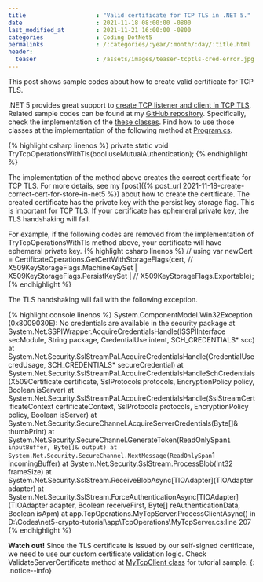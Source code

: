 ```yaml
---
title                    : "Valid certificate for TCP TLS in .NET 5."
date                     : 2021-11-18 08:00:00 -0800
last_modified_at         : 2021-11-21 16:00:00 -0800
categories               : Coding DotNet5
permalinks               : /:categories/:year/:month/:day/:title.html
header:
  teaser                 : /assets/images/teaser-tcptls-cred-error.jpg
---
```


This post shows sample codes about how to create valid certificate for TCP TLS.

.NET 5 provides great support to [create TCP listener and client in TCP TLS](https://docs.microsoft.com/en-us/dotnet/api/system.net.security.sslstream?view=net-6.0). Related sample codes can be found at my [GitHub repository](https://github.com/charlehsin/net5-crypto-tutorial). Specifically, check the implementation of the [these classes](https://github.com/charlehsin/net5-crypto-tutorial/tree/main/app/TcpOperations). Find how to use those classes at the implementation of the following method at [Program.cs](https://github.com/charlehsin/net5-crypto-tutorial/blob/main/app/Program.cs).

{% highlight csharp linenos %}
private static void TryTcpOperationsWithTls(bool useMutualAuthentication);
{% endhighlight %}

The implementation of the method above creates the correct certificate for TCP TLS. For more details, see my [post]({% post_url 2021-11-18-create-correct-cert-for-store-in-net5 %}) about how to create the certificate. The created certificate has the private key with the persist key storage flag. This is important for TCP TLS. If your certificate has ephemeral private key, the TLS handshaking will fail.

For example, if the following codes are removed from the implementation of TryTcpOperationsWithTls method above, your certificate will have ephemeral private key.
{% highlight csharp linenos %}
// using var newCert = CertificateOperations.GetCertWithStorageFlags(cert,
//    X509KeyStorageFlags.MachineKeySet | X509KeyStorageFlags.PersistKeySet |
//    X509KeyStorageFlags.Exportable);
{% endhighlight %}

The TLS handshaking will fail with the following exception.

{% highlight console linenos %}
System.ComponentModel.Win32Exception (0x8009030E): No credentials are available in the security package
    at System.Net.SSPIWrapper.AcquireCredentialsHandle(ISSPIInterface secModule, String package, CredentialUse intent, SCH_CREDENTIALS* scc)
    at System.Net.Security.SslStreamPal.AcquireCredentialsHandle(CredentialUse credUsage, SCH_CREDENTIALS* secureCredential)
    at System.Net.Security.SslStreamPal.AcquireCredentialsHandleSchCredentials(X509Certificate certificate, SslProtocols protocols, EncryptionPolicy policy, Boolean isServer)
    at System.Net.Security.SslStreamPal.AcquireCredentialsHandle(SslStreamCertificateContext certificateContext, SslProtocols protocols, EncryptionPolicy policy, Boolean isServer)
    at System.Net.Security.SecureChannel.AcquireServerCredentials(Byte[]& thumbPrint)
    at System.Net.Security.SecureChannel.GenerateToken(ReadOnlySpan`1 inputBuffer, Byte[]& output)
    at System.Net.Security.SecureChannel.NextMessage(ReadOnlySpan`1 incomingBuffer)
    at System.Net.Security.SslStream.ProcessBlob(Int32 frameSize)
    at System.Net.Security.SslStream.ReceiveBlobAsync[TIOAdapter](TIOAdapter adapter)
    at System.Net.Security.SslStream.ForceAuthenticationAsync[TIOAdapter](TIOAdapter adapter, Boolean receiveFirst, Byte[] reAuthenticationData, Boolean isApm)
    at app.TcpOperations.MyTcpServer.ProcessClientAsync() in D:\Codes\net5-crypto-tutorial\app\TcpOperations\MyTcpServer.cs:line 207
{% endhighlight %}

**Watch out!** Since the TLS certificate is issued by our self-signed certificate, we need to use our custom certificate validation logic. Check ValidateServerCertificate method at [MyTcpClient class](https://github.com/charlehsin/net5-crypto-tutorial/blob/main/app/TcpOperations/MyTcpClient.cs) for tutorial sample.
{: .notice--info}